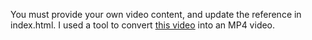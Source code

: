 You must provide your own video content, and update the reference in index.html. I used
a tool to convert [this video](http://youtu.be/qREKP9oijWI) into an MP4 video.